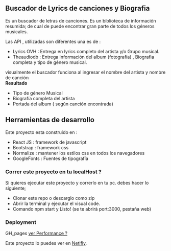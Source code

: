 ## Buscador de Lyrics de canciones y Biografia
Es un buscador de letras de canciones. Es un biblioteca de información resumida; de cual de 
puede encontrar gran parte de todos los géneros musicales.

Las API , utilizadas son diferentes una es de :
- Lyrics OVH : Entrega en lyrics completo del artista y/o Grupo musical.
- Theaudiodb : Entrega información del album (fotografía) , Biografìa completa y tipo de género musical.



visualmente el buscador funciona al ingresar el nombre del artista y nombre de canción <br>
**Resultado**
- Tipo de género Musical
- Biografía completa del artista
- Portada del album ( según canción encontrada)


## Herramientas de desarrollo

Este proyecto esta construido en :
 - React JS : framework de javascript
 - Bootstrap : framework css
 - Normalize : mantener los estilos css en todos los navegadores
 - GoogleFonts : Fuentes de tipografía 



### Correr este proyecto en tu localHost ?

Si quieres ejecutar este proyecto y correrlo en tu pc.
debes hacer lo siguiente;
- Clonar este repo o descarglo como zip
- Abrir la terminal y ejecutar el visual code.
- Comando npm start y Listo! (se te abrirà port:3000, pestaña web)


### Deployment
GH_pages [ ver Performance ? ](https://teresitalee.github.io/gasto-semanal/)

Este proyecto lo puedes ver en [Netifly](https://ecstatic-colden-f4fa61.netlify.app/).